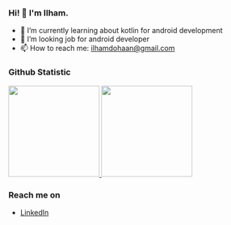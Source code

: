 ### Hi! 👋 I'm Ilham.

- 🌱 I’m currently learning about kotlin for android development
- 👯 I’m looking job for android developer
- 📫 How to reach me: ilhamdohaan@gmail.com

### Github Statistic
<p align="left">
<a href="https://github.com/ilhmdhn">
  <img height="180em" src="https://github-readme-stats-eight-theta.vercel.app/api?username=ilhmdhn&show_icons=true&theme=algolia&include_all_commits=true&count_private=true"/>
  <img height="180em" src="https://github-readme-stats-eight-theta.vercel.app/api/top-langs/?username=ilhmdhn&layout=compact&langs_count=8&theme=algolia"/>
</a>
</p>

### Reach me on
- <a href="https://linkedin.com/in/ilhmdhn/">LinkedIn</a>
